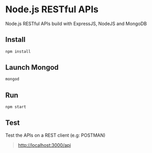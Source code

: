 # Node.js RESTful APIs
Node.js RESTful APIs build with ExpressJS, NodeJS and MongoDB

## Install
```sh
npm install
```

## Launch Mongod
```sh
mongod
```

## Run
```sh
npm start
```

## Test
Test the APIs on a REST client (e.g: POSTMAN)
> [http://localhost:3000/api](https://codepen.io/GeekAbderrahmen/full/WOeGXE/)
